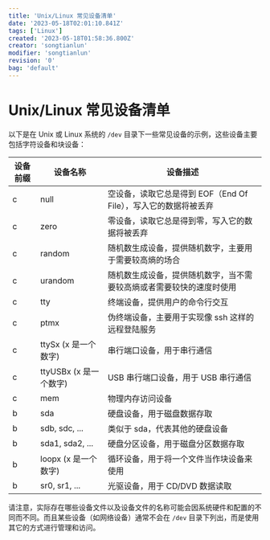 ```yaml
---
title: 'Unix/Linux 常见设备清单'
date: '2023-05-18T02:01:10.841Z'
tags: ['Linux']
created: '2023-05-18T01:58:36.800Z'
creator: 'songtianlun'
modifier: 'songtianlun'
revision: '0'
bag: 'default'
---
```


<!-- Exported from TiddlyWiki at 23:05, 27th 五月 2023 -->

# Unix/Linux 常见设备清单

以下是在 Unix 或 Linux 系统的 `/dev` 目录下一些常见设备的示例，这些设备主要包括字符设备和块设备：

| 设备前缀 |        设备名称       |                   设备描述                  |
|------|-------------------|-----------------------------------------|
|   c  |        null       | 空设备，读取它总是得到 EOF（End Of File），写入它的数据将被丢弃 |
|   c  |        zero       |         零设备，读取它总是得到零，写入它的数据将被丢弃         |
|   c  |       random      |       随机数生成设备，提供随机数字，主要用于需要较高熵的场合       |
|   c  |      urandom      |    随机数生成设备，提供随机数字，当不需要较高熵或者需要较快的速度时使用   |
|   c  |        tty        |             终端设备，提供用户的命令行交互             |
|   c  |        ptmx       |       伪终端设备，主要用于实现像 ssh 这样的远程登陆服务       |
|   c  |  ttySx (x 是一个数字)  |              串行端口设备，用于串行通信              |
|   c  | ttyUSBx (x 是一个数字) |          USB 串行端口设备，用于 USB 串行通信         |
|   c  |        mem        |                 物理内存访问设备                |
|   b  |        sda        |              硬盘设备，用于磁盘数据存取              |
|   b  |   sdb, sdc, ...   |            类似于 sda，代表其他的硬盘设备            |
|   b  |  sda1, sda2, ...  |            硬盘分区设备，用于磁盘分区数据存取            |
|   b  |  loopx (x 是一个数字)  |           循环设备，用于将一个文件当作块设备来使用          |
|   b  |   sr0, sr1, ...   |           光驱设备，用于 CD/DVD 数据读取           |

请注意，实际存在哪些设备文件以及设备文件的名称可能会因系统硬件和配置的不同而不同。而且某些设备（如网络设备）通常不会在 `/dev` 目录下列出，而是使用其它的方式进行管理和访问。
